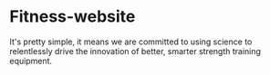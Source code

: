 # Fitness-website
It's pretty simple, it means we are committed to using science to relentlessly drive the innovation of better, smarter strength training equipment.
